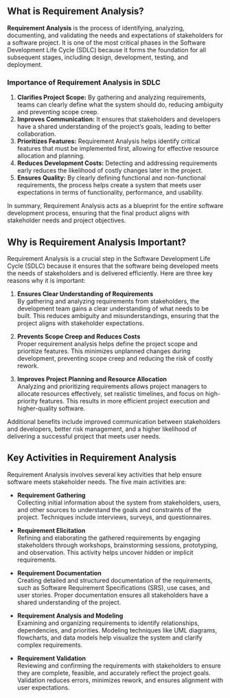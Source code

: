## What is Requirement Analysis?
**Requirement Analysis** is the process of identifying, analyzing, documenting, and validating the needs and expectations of stakeholders for a software project. It is one of the most critical phases in the Software Development Life Cycle (SDLC) because it forms the foundation for all subsequent stages, including design, development, testing, and deployment.

### Importance of Requirement Analysis in SDLC
1. **Clarifies Project Scope:** By gathering and analyzing requirements, teams can clearly define what the system should do, reducing ambiguity and preventing scope creep.  
2. **Improves Communication:** It ensures that stakeholders and developers have a shared understanding of the project’s goals, leading to better collaboration.  
3. **Prioritizes Features:** Requirement Analysis helps identify critical features that must be implemented first, allowing for effective resource allocation and planning.  
4. **Reduces Development Costs:** Detecting and addressing requirements early reduces the likelihood of costly changes later in the project.  
5. **Ensures Quality:** By clearly defining functional and non-functional requirements, the process helps create a system that meets user expectations in terms of functionality, performance, and usability.  

In summary, Requirement Analysis acts as a blueprint for the entire software development process, ensuring that the final product aligns with stakeholder needs and project objectives.
## Why is Requirement Analysis Important?

Requirement Analysis is a crucial step in the Software Development Life Cycle (SDLC) because it ensures that the software being developed meets the needs of stakeholders and is delivered efficiently. Here are three key reasons why it is important:

1. **Ensures Clear Understanding of Requirements**  
   By gathering and analyzing requirements from stakeholders, the development team gains a clear understanding of what needs to be built. This reduces ambiguity and misunderstandings, ensuring that the project aligns with stakeholder expectations.

2. **Prevents Scope Creep and Reduces Costs**  
   Proper requirement analysis helps define the project scope and prioritize features. This minimizes unplanned changes during development, preventing scope creep and reducing the risk of costly rework.

3. **Improves Project Planning and Resource Allocation**  
   Analyzing and prioritizing requirements allows project managers to allocate resources effectively, set realistic timelines, and focus on high-priority features. This results in more efficient project execution and higher-quality software.

Additional benefits include improved communication between stakeholders and developers, better risk management, and a higher likelihood of delivering a successful project that meets user needs.
## Key Activities in Requirement Analysis

Requirement Analysis involves several key activities that help ensure software meets stakeholder needs. The five main activities are:

- **Requirement Gathering**  
  Collecting initial information about the system from stakeholders, users, and other sources to understand the goals and constraints of the project. Techniques include interviews, surveys, and questionnaires.

- **Requirement Elicitation**  
  Refining and elaborating the gathered requirements by engaging stakeholders through workshops, brainstorming sessions, prototyping, and observation. This activity helps uncover hidden or implicit requirements.

- **Requirement Documentation**  
  Creating detailed and structured documentation of the requirements, such as Software Requirement Specifications (SRS), use cases, and user stories. Proper documentation ensures all stakeholders have a shared understanding of the project.

- **Requirement Analysis and Modeling**  
  Examining and organizing requirements to identify relationships, dependencies, and priorities. Modeling techniques like UML diagrams, flowcharts, and data models help visualize the system and clarify complex requirements.

- **Requirement Validation**  
  Reviewing and confirming the requirements with stakeholders to ensure they are complete, feasible, and accurately reflect the project goals. Validation reduces errors, minimizes rework, and ensures alignment with user expectations.
